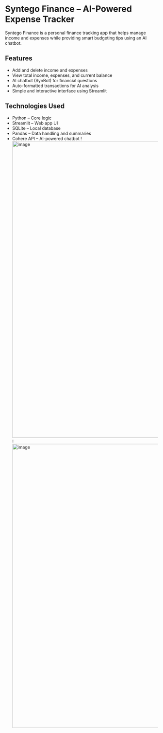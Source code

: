 # Syntego Finance – AI-Powered Expense Tracker
Syntego Finance is a personal finance tracking app that helps manage income and expenses while providing smart budgeting tips using an AI chatbot.
## Features
- Add and delete income and expenses
- View total income, expenses, and current balance
- AI chatbot (SynBot) for financial questions
- Auto-formatted transactions for AI analysis
- Simple and interactive interface using Streamlit

## Technologies Used
- Python – Core logic
- Streamlit – Web app UI
- SQLite – Local database
- Pandas – Data handling and summaries
- Cohere API – AI-powered chatbot
!<img width="1920" height="976" alt="image" src="https://github.com/user-attachments/assets/b0e21a44-9cad-4436-b2bd-bfd305dc1795" />
!<img width="1920" height="934" alt="image" src="https://github.com/user-attachments/assets/2df2eeb2-fbd3-40b7-8a43-29793e63ccb5" />
